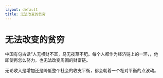 ```yaml
---
layout: default
title: 无法改变的贫穷
---
```


# 无法改变的贫穷

中国有句古话“人无横财不富，马无夜草不肥。每个人都作为经济链上的一环，，他即使再怎么努力，也无法改变周围的财富链。

无论收入是增加还是降低整个社会的收支平衡，都会朝着一个相对平衡的点波动。
